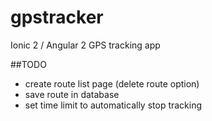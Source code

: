 # gpstracker

Ionic 2 / Angular 2 GPS tracking app

##TODO

- create route list page (delete route option)
- save route in database
- set time limit to automatically stop tracking
